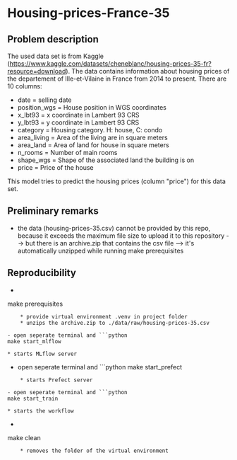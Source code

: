 # Housing-prices-France-35

## Problem description
The used data set is from Kaggle (https://www.kaggle.com/datasets/cheneblanc/housing-prices-35-fr?resource=download). The data contains information about housing prices of the departement of Ille-et-Vilaine in France from 2014 to present.
There are 10 columns:
- date  =   selling date
- position_wgs  =   House position in WGS coordinates
- x_lbt93   =   x coordinate in Lambert 93 CRS
- y_lbt93   =   y coordinate in Lambert 93 CRS
- category  =   Housing category. H: house, C: condo
- area_living   =  Area of the living are in square meters 
- area_land =   Area of land for house in square meters
- n_rooms   =   Number of main rooms
- shape_wgs =   Shape of the associated land the building is on
- price     =   Price of the house

This model tries to predict the housing prices (column "price") for this data set.

## Preliminary remarks
- the data (housing-prices-35.csv) cannot be provided by this repo, because it exceeds the maximum file size to upload it to this repository --> but there is an archive.zip that contains the csv file --> it's automatically unzipped while running make prerequisites

## Reproducibility
- ```python
make prerequisites
```
    * provide virtual environment .venv in project folder
    * unzips the archive.zip to ./data/raw/housing-prices-35.csv

- open seperate terminal and ```python
make start_mlflow
```
    * starts MLflow server

- open seperate terminal and ```python
make start_prefect
```
    * starts Prefect server

- open seperate terminal and ```python
make start_train
```
    * starts the workflow

- ```python
make clean
```
    * removes the folder of the virtual environment 